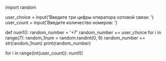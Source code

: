 import random

user_choice = input('Введите три цифры оператора сотовой связи: ')
user_count = input('Введите количество номеров: ')

def num1():
    random_number = '+7'
    random_number += user_choice
    for i in range(7):
        random_1num = random.randint(0, 9)
        random_number += str(random_1num)
    print(random_number)

for i in range(int(user_count)):
    num1()


